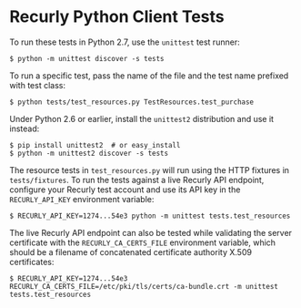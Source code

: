 # Recurly Python Client Tests #

To run these tests in Python 2.7, use the `unittest` test runner:

    $ python -m unittest discover -s tests

To run a specific test, pass the name of the file and the test name prefixed with test class:

    $ python tests/test_resources.py TestResources.test_purchase

Under Python 2.6 or earlier, install the `unittest2` distribution and use it
instead:

    $ pip install unittest2  # or easy_install
    $ python -m unittest2 discover -s tests

The resource tests in `test_resources.py` will run using the HTTP fixtures in
`tests/fixtures`. To run the tests against a live Recurly API endpoint,
configure your Recurly test account and use its API key in the
`RECURLY_API_KEY` environment variable:

    $ RECURLY_API_KEY=1274...54e3 python -m unittest tests.test_resources

The live Recurly API endpoint can also be tested while validating the server
certificate with the `RECURLY_CA_CERTS_FILE` environment variable, which should
be a filename of concatenated certificate authority X.509 certificates:

    $ RECURLY_API_KEY=1274...54e3 RECURLY_CA_CERTS_FILE=/etc/pki/tls/certs/ca-bundle.crt -m unittest tests.test_resources

